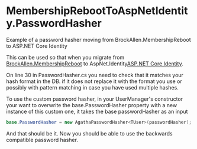 # MembershipRebootToAspNetIdentity.PasswordHasher
Example of a password hasher moving from BrockAllen.MembershipReboot to ASP.NET Core Identity

This can be used so that when you migrate from [BrockAllen.MembershipReboot](https://github.com/brockallen/BrockAllen.MembershipReboot) to AspNet.Identity[ASP.NET Core Identity](https://github.com/aspnet/Identity).

On line 30 in PasswordHasher.cs you need to check that it matches your hash format in the DB. if it does not replace it with the format you use or possibly with pattern matching in case you have used multiple hashes.

To use the custom password hasher, in your UserManager's constructor your want to overwrite the base.PasswordHasher property with a new instance of this custom one, it takes the base passwordHasher as an input
```c#
base.PasswordHasher = new AgathaPasswordHasher<TUser>(passwordHasher);
```

And that should be it. Now you should be able to use the backwards compatible password hasher.